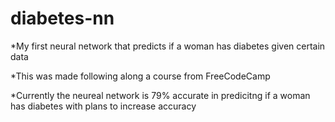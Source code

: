 # diabetes-nn
*My first neural network that predicts if a woman has diabetes given certain data

*This was made following along a course from FreeCodeCamp

*Currently the neureal network is 79% accurate in predicitng if a woman has diabetes with plans to increase accuracy
